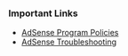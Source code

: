 
### Important Links

- [AdSense Program Policies](https://support.google.com/adsense/answer/9274516?hl=en&ref_topic=28893&sjid=3486150226583188162-AP)
- [AdSense Troubleshooting](https://support.google.com/adsense/answer/9190028?hl=en&ref_topic=28893&sjid=3486150226583188162-AP)

